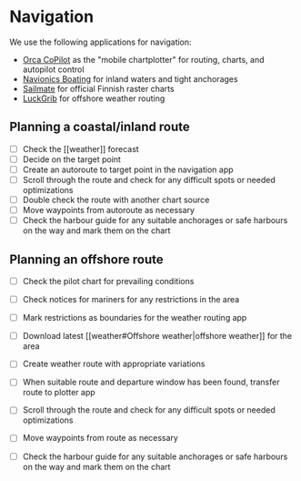 # Navigation

We use the following applications for navigation:

* [Orca CoPilot](https://getorca.com) as the "mobile chartplotter" for routing, charts, and autopilot control
* [Navionics Boating](https://www.navionics.com/fin/apps/navionics-boating) for inland waters and tight anchorages
* [Sailmate](https://www.sailmate.com) for official Finnish raster charts
* [LuckGrib](https://luckgrib.com) for offshore weather routing

## Planning a coastal/inland route

- [ ] Check the [[weather]] forecast
- [ ] Decide on the target point
- [ ] Create an autoroute to target point in the navigation app
- [ ] Scroll through the route and check for any difficult spots or needed optimizations
- [ ] Double check the route with another chart source
- [ ] Move waypoints from autoroute as necessary
- [ ] Check the harbour guide for any suitable anchorages or safe harbours on the way and mark them on the chart

## Planning an offshore route

- [ ] Check the pilot chart for prevailing conditions
- [ ] Check notices for mariners for any restrictions in the area
- [ ] Mark restrictions as boundaries for the weather routing app
- [ ] Download latest [[weather#Offshore weather|offshore weather]] for the area
- [ ] Create weather route with appropriate variations
- [ ] When suitable route and departure window has been found, transfer route to plotter app
- [ ] Scroll through the route and check for any difficult spots or needed optimizations
- [ ] Move waypoints from route as necessary
- [ ] Check the harbour guide for any suitable anchorages or safe harbours on the way and mark them on the chart

